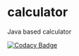 # calculator
Java based calculator

[![Codacy Badge](https://api.codacy.com/project/badge/Grade/d741088b13fc4c748bff531a9ca3d40b)](https://www.codacy.com/app/j-trefon/calculator?utm_source=github.com&amp;utm_medium=referral&amp;utm_content=jtrefon/calculator&amp;utm_campaign=Badge_Grade)
